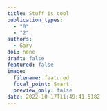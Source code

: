 ```yaml
---
title: Stuff is cool
publication_types:
  - "0"
  - "2"
authors:
  - Gary
doi: none
draft: false
featured: false
image:
  filename: featured
  focal_point: Smart
  preview_only: false
date: 2022-10-17T11:49:41.518Z
---
```

